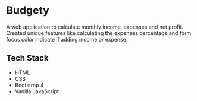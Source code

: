 # Budgety
  A web application to calculate monthly income, expenses and net profit.
  Created unique features like calculating the expenses percentage and form focus color indicate if adding income or expense.
  
## Tech Stack
- HTML
- CSS
- Bootstrap 4
- Vanilla JavaScript

